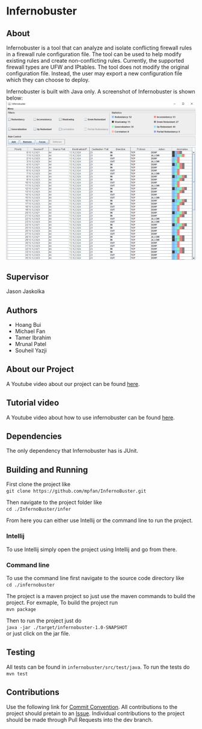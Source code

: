 # Infernobuster

## About
Infernobuster is a tool that can analyze and isolate conflicting firewall rules in a firewall rule configuration file. The tool can be used to help modify existing rules and create non-conflicting rules. Currently, the supported firewall types are UFW and IPtables. The tool does not modify the original configuration file. Instead, the user may export a new configuration file which they can choose to deploy.

Infernobuster is built with Java only. A screenshot of Infernobuster is shown below:
![Infernobuster](./docs/images/infernobuster.png)

## Supervisor
Jason Jaskolka

## Authors
- Hoang Bui
- Michael Fan
- Tamer Ibrahim
- Mrunal Patel
- Souheil Yazji

## About our Project
A Youtube video about our project can be found [here](https://www.youtube.com/watch?v=WFze8DN9dI4).


## Tutorial video
A Youtube video about how to use infernobuster can be found [here](https://youtu.be/flbTEQttjD4).

## Dependencies
The only dependency that Infernobuster has is JUnit. 

## Building and Running
First clone the project like  
`git clone https://github.com/mpfan/InfernoBuster.git` 

Then navigate to the project folder like  
`cd ./InfernoBuster/infer`  

From here you can either use Intellij or the command line to run the project.
### Intellij
To use Intellij simply open the project using Intellij and go from there.

### Command line
To use the command line first navigate to the source code directory like  
`cd ./infernobuster`  

The project is a maven project so just use the maven commands to build the project. For exmaple, 
To build the project run  
`mvn package`  

Then to run the project just do  
`java -jar ./target/infernobuster-1.0-SNAPSHOT`  
or just click on the jar file. 

## Testing
All tests can be found in `infernobuster/src/test/java`. To run the tests do  
`mvn test`

## Contributions
Use the following link for [Commit Convention](https://www.conventionalcommits.org/en/v1.0.0/). All contributions to the project should pretain to an [Issue](https://github.com/mpfan/InfernoBuster/issues). Individual contributions to the project should be made through Pull Requests into the dev branch.
